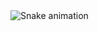 <img src="https://raw.githubusercontent.com/julianarayer/julianarayer/output/snake.svg" alt="Snake animation" />
